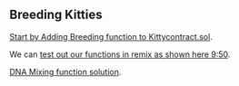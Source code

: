 ## Breeding Kitties 


[Start by Adding Breeding function to Kittycontract.sol](https://academy.moralis.io/lessons/dna-mixing-assignment). 


We can [test out our functions in remix as shown here 9:50](https://academy.moralis.io/lessons/dna-mixing-assignment).



[DNA Mixing function solution](https://academy.moralis.io/lessons/dna-mixing-assignment-solution).


